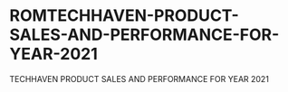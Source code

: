 # ROMTECHHAVEN-PRODUCT-SALES-AND-PERFORMANCE-FOR-YEAR-2021
TECHHAVEN PRODUCT SALES AND PERFORMANCE FOR YEAR 2021

